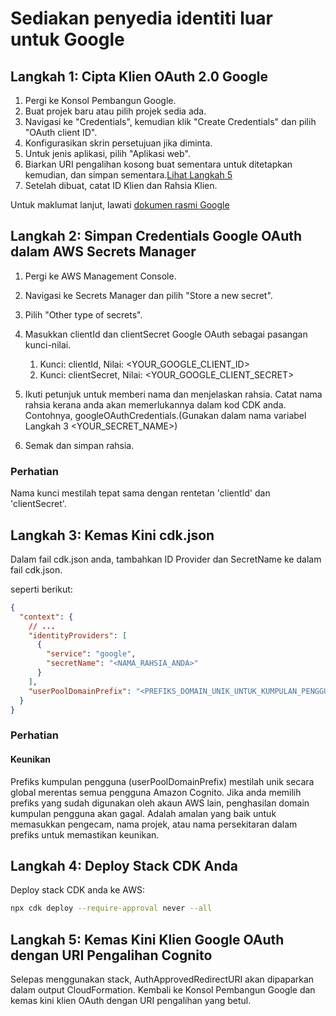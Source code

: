 # Sediakan penyedia identiti luar untuk Google

## Langkah 1: Cipta Klien OAuth 2.0 Google

1. Pergi ke Konsol Pembangun Google.
2. Buat projek baru atau pilih projek sedia ada.
3. Navigasi ke "Credentials", kemudian klik "Create Credentials" dan pilih "OAuth client ID".
4. Konfigurasikan skrin persetujuan jika diminta.
5. Untuk jenis aplikasi, pilih "Aplikasi web".
6. Biarkan URI pengalihan kosong buat sementara untuk ditetapkan kemudian, dan simpan sementara.[Lihat Langkah 5](#step-5-update-google-oauth-client-with-cognito-redirect-uris)
7. Setelah dibuat, catat ID Klien dan Rahsia Klien.

Untuk maklumat lanjut, lawati [dokumen rasmi Google](https://support.google.com/cloud/answer/6158849?hl=en)

## Langkah 2: Simpan Credentials Google OAuth dalam AWS Secrets Manager

1. Pergi ke AWS Management Console.
2. Navigasi ke Secrets Manager dan pilih "Store a new secret".
3. Pilih "Other type of secrets".
4. Masukkan clientId dan clientSecret Google OAuth sebagai pasangan kunci-nilai.

   1. Kunci: clientId, Nilai: <YOUR_GOOGLE_CLIENT_ID>
   2. Kunci: clientSecret, Nilai: <YOUR_GOOGLE_CLIENT_SECRET>

5. Ikuti petunjuk untuk memberi nama dan menjelaskan rahsia. Catat nama rahsia kerana anda akan memerlukannya dalam kod CDK anda. Contohnya, googleOAuthCredentials.(Gunakan dalam nama variabel Langkah 3 <YOUR_SECRET_NAME>)
6. Semak dan simpan rahsia.

### Perhatian

Nama kunci mestilah tepat sama dengan rentetan 'clientId' dan 'clientSecret'.

## Langkah 3: Kemas Kini cdk.json

Dalam fail cdk.json anda, tambahkan ID Provider dan SecretName ke dalam fail cdk.json.

seperti berikut:

```json
{
  "context": {
    // ...
    "identityProviders": [
      {
        "service": "google",
        "secretName": "<NAMA_RAHSIA_ANDA>"
      }
    ],
    "userPoolDomainPrefix": "<PREFIKS_DOMAIN_UNIK_UNTUK_KUMPULAN_PENGGUNA_ANDA>"
  }
}
```

### Perhatian

#### Keunikan

Prefiks kumpulan pengguna (userPoolDomainPrefix) mestilah unik secara global merentas semua pengguna Amazon Cognito. Jika anda memilih prefiks yang sudah digunakan oleh akaun AWS lain, penghasilan domain kumpulan pengguna akan gagal. Adalah amalan yang baik untuk memasukkan pengecam, nama projek, atau nama persekitaran dalam prefiks untuk memastikan keunikan.

## Langkah 4: Deploy Stack CDK Anda

Deploy stack CDK anda ke AWS:

```sh
npx cdk deploy --require-approval never --all
```

## Langkah 5: Kemas Kini Klien Google OAuth dengan URI Pengalihan Cognito

Selepas menggunakan stack, AuthApprovedRedirectURI akan dipaparkan dalam output CloudFormation. Kembali ke Konsol Pembangun Google dan kemas kini klien OAuth dengan URI pengalihan yang betul.